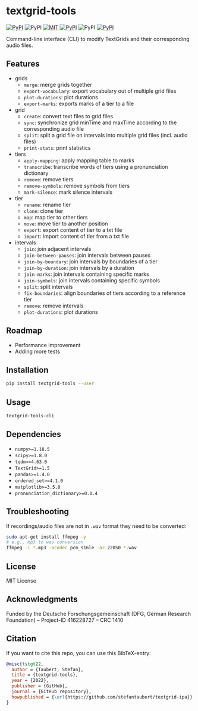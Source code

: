 # textgrid-tools

[![PyPI](https://img.shields.io/pypi/v/textgrid-tools.svg)](https://pypi.python.org/pypi/textgrid-tools)
![PyPI](https://img.shields.io/pypi/pyversions/textgrid-tools.svg)
[![MIT](https://img.shields.io/github/license/stefantaubert/textgrid-ipa.svg)](https://github.com/stefantaubert/textgrid-ipa/blob/main/LICENSE)
[![PyPI](https://img.shields.io/pypi/wheel/textgrid-tools.svg)](https://pypi.python.org/pypi/textgrid-tools/#files)
![PyPI](https://img.shields.io/pypi/implementation/textgrid-tools.svg)
[![PyPI](https://img.shields.io/github/commits-since/stefantaubert/textgrid-ipa/latest/main.svg)](https://github.com/stefantaubert/textgrid-ipa/compare/v0.0.4...main)

Command-line interface (CLI) to modify TextGrids and their corresponding audio files.

## Features

- grids
  - `merge`: merge grids together
  - `export-vocabulary`: export vocabulary out of multiple grid files
  - `plot-durations`: plot durations
  - `export-marks`: exports marks of a tier to a file
- grid
  - `create`: convert text files to grid files
  - `sync`: synchronize grid minTime and maxTime according to the corresponding audio file
  - `split`: split a grid file on intervals into multiple grid files (incl. audio files)
  - `print-stats`: print statistics
- tiers
  - `apply-mapping`: apply mapping table to marks
  - `transcribe`: transcribe words of tiers using a pronunciation dictionary
  - `remove`: remove tiers
  - `remove-symbols`: remove symbols from tiers
  - `mark-silence`: mark silence intervals
- tier
  - `rename`: rename tier
  - `clone`: clone tier
  - `map`: map tier to other tiers
  - `move`: move tier to another position
  - `export`: export content of tier to a txt file
  - `import`: import content of tier from a txt file
- intervals
  - `join`: join adjacent intervals
  - `join-between-pauses`: join intervals between pauses
  - `join-by-boundary`: join intervals by boundaries of a tier
  - `join-by-duration`: join intervals by a duration
  - `join-marks`: join intervals containing specific marks
  - `join-symbols`: join intervals containing specific symbols
  - `split`: split intervals
  - `fix-boundaries`: align boundaries of tiers according to a reference tier
  - `remove`: remove intervals
  - `plot-durations`: plot durations

## Roadmap

- Performance improvement
- Adding more tests

## Installation

```sh
pip install textgrid-tools --user
```

## Usage

```sh
textgrid-tools-cli
```

## Dependencies

- `numpy>=1.18.5`
- `scipy>=1.8.0`
- `tqdm>=4.63.0`
- `TextGrid>=1.5`
- `pandas>=1.4.0`
- `ordered_set>=4.1.0`
- `matplotlib>=3.5.0`
- `pronunciation_dictionary>=0.0.4`

## Troubleshooting

If recordings/audio files are not in `.wav` format they need to be converted:

```sh
sudo apt-get install ffmpeg -y
# e.g., mp3 to wav conversion
ffmpeg -i *.mp3 -acodec pcm_s16le -ar 22050 *.wav
```

## License

MIT License

## Acknowledgments

Funded by the Deutsche Forschungsgemeinschaft (DFG, German Research Foundation) – Project-ID 416228727 – CRC 1410

## Citation

If you want to cite this repo, you can use this BibTeX-entry:

```bibtex
@misc{tstgt22,
  author = {Taubert, Stefan},
  title = {textgrid-tools},
  year = {2022},
  publisher = {GitHub},
  journal = {GitHub repository},
  howpublished = {\url{https://github.com/stefantaubert/textgrid-ipa}}
}
```
